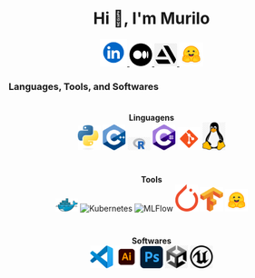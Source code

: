 
<h1 align="center">Hi 👋, I'm Murilo</h1>

<p align="center">
    <a href="https://www.linkedin.com/in/msmurilo/" target="_blank"> <img alt="Linkedin" width="48px" src="https://github.com/muriloms/muriloms/blob/main/imgs/linkedin.png"/> </a>
    <a href="https://medium.com/@msmurilo" target="_blank"> <img alt="Medium" width="40px" src="https://github.com/muriloms/muriloms/blob/main/imgs/medium.png"/> </a>
    <a href="https://www.artstation.com/mrespingo" target="_blank"> <img alt="Artstation" width="40px" src="https://github.com/muriloms/muriloms/blob/main/imgs/artstation.png"/> </a>
    <a href="https://huggingface.co/muriloms" target="_blank"> <img alt="Linkedin" width="42px" src="https://github.com/muriloms/muriloms/blob/main/imgs/huggingface.png"/> </a>
</p>  

### Languages, Tools, and Softwares


<div align="center">

<!-- Linguagens -->
<div style="display: inline-block; margin: 20px;">
<strong>Linguagens</strong><br>
<img src="https://github.com/muriloms/muriloms/blob/main/imgs/python.png" alt="Python" width="40px"/>
<img src="https://github.com/muriloms/muriloms/blob/main/imgs/cpp.png" alt="C++" width="40px"/>
<img src="https://github.com/muriloms/muriloms/blob/main/imgs/r.png" alt="R" width="40px"/>
<img src="https://github.com/muriloms/muriloms/blob/main/imgs/csharp.png" alt="C#" width="40px"/>
<img src="https://github.com/muriloms/muriloms/blob/main/imgs/git.png" alt="Git" width="40px"/>
<img src="https://github.com/muriloms/muriloms/blob/main/imgs/linux.png" alt="Linux" width="40px"/>
</div>

<!-- Tools -->
<div style="display: inline-block; margin: 20px;">
<strong>Tools</strong><br>
<img src="https://github.com/muriloms/muriloms/blob/main/imgs/docker.png" alt="Docker" width="40px"/>
<img src="https://github.com/muriloms/muriloms/blob/main/imgs/kubernetes.png" alt="Kubernetes" width="40px"/>
<img src="https://github.com/muriloms/muriloms/blob/main/imgs/mlflow.png" alt="MLFlow" width="40px"/>
<img src="https://github.com/muriloms/muriloms/blob/main/imgs/pytorch.png" alt="PyTorch" width="40px"/>
<img src="https://github.com/muriloms/muriloms/blob/main/imgs/tensorflow.png" alt="TensorFlow" width="40px"/>
<img src="https://github.com/muriloms/muriloms/blob/main/imgs/huggingface.png" alt="Hugging Face" width="40px"/>
</div>

<!-- Softwares -->
<div style="display: inline-block; margin: 20px;">
<strong>Softwares</strong><br>
<img src="https://github.com/muriloms/muriloms/blob/main/imgs/vscode.png" alt="VSCode" width="40px"/>
<img src="https://github.com/muriloms/muriloms/blob/main/imgs/illustrator.png" alt="Illustrator" width="40px"/>
<img src="https://github.com/muriloms/muriloms/blob/main/imgs/photoshop.png" alt="Photoshop" width="40px"/>
<img src="https://github.com/muriloms/muriloms/blob/main/imgs/unity.png" alt="Unity" width="40px"/>
<img src="https://github.com/muriloms/muriloms/blob/main/imgs/unrealengine.png" alt="Unreal Engine" width="40px"/>
</div>

</div>



<!--
**muriloms/muriloms** is a ✨ _special_ ✨ repository because its `README.md` (this file) appears on your GitHub profile.

Here are some ideas to get you started:

- 🔭 I’m currently working on ...
- 🌱 I’m currently learning ...
- 👯 I’m looking to collaborate on ...
- 🤔 I’m looking for help with ...
- 💬 Ask me about ...
- 📫 How to reach me: ...
- 😄 Pronouns: ...
- ⚡ Fun fact: ...
-->

